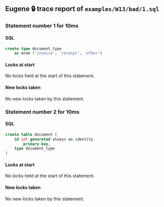 ## Eugene 🔒 trace report of `examples/W13/bad/1.sql`



### Statement number 1 for 10ms

#### SQL

```sql
create type document_type
    as enum ('invoice', 'receipt', 'other')
```

#### Locks at start

No locks held at the start of this statement.

#### New locks taken

No new locks taken by this statement.



### Statement number 2 for 10ms

#### SQL

```sql
create table document (
    id int generated always as identity
        primary key,
    type document_type
)
```

#### Locks at start

No locks held at the start of this statement.

#### New locks taken

No new locks taken by this statement.


